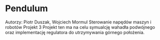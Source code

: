 # Pendulum
Autorzy: Piotr Duszak, Wojciech Mormul
Sterowanie napędów maszyn i robotów
Projekt 3
Projekt ten ma na celu symualcję wahadła podwójnego oraz implementację regulatora do utrzymywania górnego położenia.
